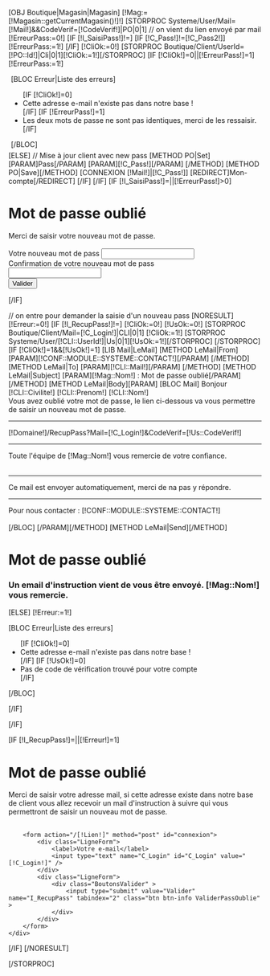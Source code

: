 [OBJ Boutique|Magasin|Magasin]
[!Mag:=[!Magasin::getCurrentMagasin()!]!]
[STORPROC Systeme/User/Mail=[!Mail!]&&CodeVerif=[!CodeVerif!]|PO|0|1]
// on vient du lien envoyé par mail
[!ErreurPass:=0!]
[IF [!I_SaisiPass!]!=]
[IF [!C_Pass!]!=[!C_Pass2!]] [!ErreurPass:=1!] [/IF]
[!CliOk:=0!]
[STORPROC Boutique/Client/UserId=[!PO::Id!]|Cli|0|1][!CliOk:=1!][/STORPROC]
[IF [!CliOk!]=0||[!ErreurPass!]=1]
[!ErreurPass:=1!]
<div style="margin:5px">
    [BLOC Erreur|Liste des erreurs]
    <ul class="Error">
        [IF [!CliOk!]=0]
        <li>Cette adresse e-mail n'existe pas dans notre base ! </li>
        [/IF]
        [IF [!ErreurPass!]=1]
        <li>Les deux mots de passe ne sont pas identiques, merci de les ressaisir.</li>
        [/IF]
    </ul>
    [/BLOC]
</div>
[ELSE]
// Mise à jour client avec new pass
[METHOD PO|Set]
[PARAM]Pass[/PARAM]
[PARAM][!C_Pass!][/PARAM]
[/METHOD]
[METHOD PO|Save][/METHOD]
[CONNEXION [!Mail!]|[!C_Pass!]]
[REDIRECT]Mon-compte[/REDIRECT]
[/IF]
[/IF]
[IF [!I_SaisiPass!]=||[!ErreurPass!]>0]
<h1 class="moncompte">Mot de passe oublié</h1>
<div class="user">
    <div class="BlocLogin">
        Merci de saisir votre nouveau mot de passe.<br /><br />
        <form action="/[!Lien!]" method="post" id="connexion">
            <input  type="hidden" value="[!Mail!]" name="Mail">
            <input  type="hidden" value="[!CodeVerif!]" name="CodeVerif">
            <div class="LigneForm" style="width:80%">
                <label>Votre nouveau mot de pass</label>
                <input type="password" name="C_Pass" id="C_Pass" value="" />
            </div>
            <div class="LigneForm" style="width:80%">
                <label>Confirmation de votre nouveau mot de pass</label>
                <input type="password" name="C_Pass2" id="C_Pass2" value="" />
            </div>
            <div class="LigneForm" style="width:80%">
                <div class="BoutonsCentre" >
                    <input  type="submit" value="Valider" name="I_SaisiPass" tabindex="2" class="btn btn-info Connexion">
                </div>
            </div>
        </form>
    </div>
</div>
[/IF]

// on entre pour demander la saisie d'un nouveau pass
[NORESULT]
[!Erreur:=0!]
[IF [!I_RecupPass!]!=]
[!CliOk:=0!]
[!UsOk:=0!]
[STORPROC Boutique/Client/Mail=[!C_Login!]|CLI|0|1]
[!CliOk:=1!]
[STORPROC Systeme/User/[!CLI::UserId!]|Us|0|1][!UsOk:=1!][/STORPROC]
[/STORPROC]
[IF [!CliOk!]=1&&[!UsOk!]=1]
[LIB Mail|LeMail]
[METHOD LeMail|From]
[PARAM][!CONF::MODULE::SYSTEME::CONTACT!][/PARAM]
[/METHOD]
[METHOD LeMail|To]
[PARAM][!CLI::Mail!][/PARAM]
[/METHOD]
[METHOD LeMail|Subject]
[PARAM][!Mag::Nom!] : Mot de passe oublié[/PARAM]
[/METHOD]
[METHOD LeMail|Body][PARAM]
[BLOC Mail]
Bonjour [!CLI::Civilite!] [!CLI::Prenom!] [!CLI::Nom!]<br />
Vous avez oublié votre mot de passe, le lien ci-dessous va vous permettre de saisir un nouveau mot de passe. <br />
<hr/>
[!Domaine!]/RecupPass?Mail=[!C_Login!]&CodeVerif=[!Us::CodeVerif!]<br />
<hr/>
Toute l'équipe de [!Mag::Nom!] vous remercie de votre confiance.<br/><br/>
<hr/>
Ce mail est envoyer automatiquement, merci de na pas y répondre.
<hr/>
Pour nous contacter : [!CONF::MODULE::SYSTEME::CONTACT!]<br/><br/>
[/BLOC]
[/PARAM][/METHOD]
[METHOD LeMail|Send][/METHOD]
<h1 class="moncompte">Mot de passe oublié</h1>
<h3 class="moncompteinstruction">Un email d'instruction vient de vous être envoyé. [!Mag::Nom!] vous remercie.</h3>

[ELSE]
[!Erreur:=1!]

[BLOC Erreur|Liste des erreurs]
<ul>
    [IF [!CliOk!]=0]<li>Cette adresse e-mail n'existe pas dans notre base ! </li>[/IF]
    [IF [!UsOk!]=0]<li>Pas de code de vérification trouvé pour votre compte </li>[/IF]
</ul>
[/BLOC]

[/IF]


[/IF]

[IF [!I_RecupPass!]=||[!Erreur!]=1]
<h1 class="moncompte">Mot de passe oublié</h1>
<div class="user">
    <div class="BlocLogin">
        Merci de saisir votre adresse mail, si cette adresse existe dans notre base de client vous allez recevoir un mail d'instruction à suivre qui vous permettront de saisir un nouveau mot de passe.<br /><br />

        <form action="/[!Lien!]" method="post" id="connexion">
            <div class="LigneForm">
                <label>Votre e-mail</label>
                <input type="text" name="C_Login" id="C_Login" value="[!C_Login!]" />
            </div>
            <div class="LigneForm">
                <div class="BoutonsValider" >
                    <input type="submit" value="Valider" name="I_RecupPass" tabindex="2" class="btn btn-info ValiderPassOublie" >
                </div>
            </div>
        </form>
    </div>
</div>

[/IF]
[/NORESULT]

[/STORPROC]